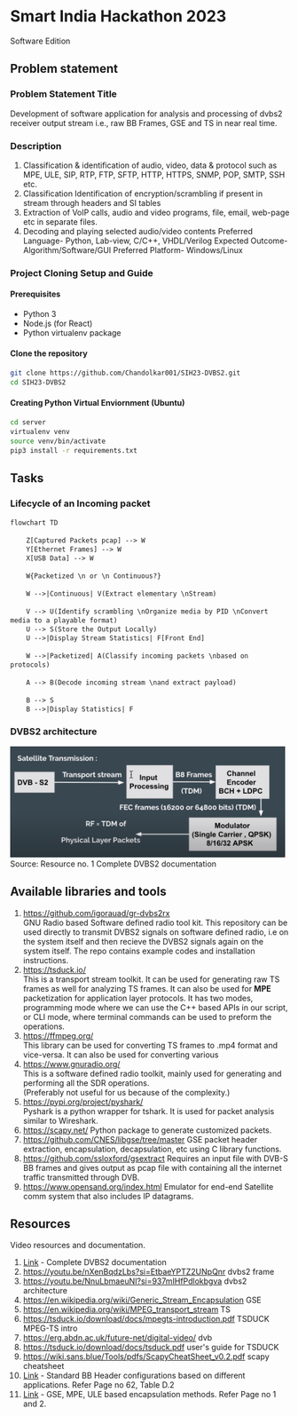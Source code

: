# Smart India Hackathon 2023 
Software Edition 

## Problem statement
### Problem Statement Title	
Development of software application for analysis and processing of dvbs2 receiver output stream i.e., raw BB Frames, GSE and TS in near real time.
### Description	
1. Classification & identification of audio, video, data & protocol such as MPE, ULE, SIP, RTP, FTP, SFTP, HTTP, HTTPS, SNMP, POP, SMTP, SSH etc. 
2. Classification Identification of encryption/scrambling if present in stream through headers and SI tables 
3. Extraction of VoIP calls, audio and video programs, file, email, web-page etc in separate files. 
4. Decoding and playing selected audio/video contents Preferred Language- Python, Lab-view, C/C++, VHDL/Verilog Expected Outcome- Algorithm/Software/GUI Preferred Platform- Windows/Linux

### Project Cloning Setup and Guide
#### Prerequisites
- Python 3
- Node.js (for React)
- Python virtualenv package

#### Clone the repository
```bash
git clone https://github.com/Chandolkar001/SIH23-DVBS2.git
cd SIH23-DVBS2
```

#### Creating Python Virtual Enviornment (Ubuntu)
```bash
cd server
virtualenv venv
source venv/bin/activate
pip3 install -r requirements.txt
```

## Tasks

### Lifecycle of an Incoming packet
```mermaid
flowchart TD

    Z[Captured Packets pcap] --> W
    Y[Ethernet Frames] --> W
    X[USB Data] --> W

    W{Packetized \n or \n Continuous?}

    W -->|Continuous| V(Extract elementary \nStream)

    V --> U(Identify scrambling \nOrganize media by PID \nConvert media to a playable format)
    U --> S(Store the Output Locally)
    U -->|Display Stream Statistics| F[Front End]

    W -->|Packetized| A(Classify incoming packets \nbased on protocols)

    A --> B(Decode incoming stream \nand extract payload)

    B --> S
    B -->|Display Statistics| F
```


### DVBS2 architecture
<img alt="arch" src="images/dvbsarch.png" height="200"/>
<br>Source: Resource no. 1 Complete DVBS2 documentation

## Available libraries and tools
1. https://github.com/igorauad/gr-dvbs2rx </br>
GNU Radio based Software defined radio tool kit.
This repository can be used directly to transmit DVBS2 signals on software defined radio, i.e on the system itself and then recieve the DVBS2 signals again on the system itself. The repo contains example codes and installation instructions.<br>
2. https://tsduck.io/ <br>
This is a transport stream toolkit. It can be used for generating raw TS frames as well for analyzing TS frames.
It can also be used for <b>MPE</b> packetization for application layer protocols.
It has two modes, programming mode where we can use the C++ based APIs in our script, or CLI mode, where terminal commands can be used to preform the operations.
3. https://ffmpeg.org/ <br>
This library can be used for converting TS frames to .mp4 format and vice-versa. It can also be used for converting various 
4. https://www.gnuradio.org/ <br>
This is a software defined radio toolkit, mainly used for generating and performing all the SDR operations.<br>
(Preferably not useful for us because of the complexity.)
5. https://pypi.org/project/pyshark/ <br>
Pyshark is a python wrapper for tshark. It is used for packet analysis similar to Wireshark.
6. https://scapy.net/ Python package to generate customized packets.
7. https://github.com/CNES/libgse/tree/master GSE packet header extraction, encapsulation, decapsulation, etc using C library functions.
8. https://github.com/ssloxford/gsextract Requires an input file with DVB-S BB frames and gives output as pcap file with containing all the internet traffic transmitted through DVB.
9. https://www.opensand.org/index.html Emulator for end-end Satellite comm system that also includes IP datagrams.

## Resources
Video resources and documentation.
1. [Link](https://www.etsi.org/deliver/etsi_en/302300_302399/30230701/01.04.01_20/en_30230701v010401a.pdf) - Complete DVBS2 documentation
2. https://youtu.be/nXenBqdzLbs?si=EtbaeYPTZ2UNpQnr dvbs2 frame
3. https://youtu.be/NnuLbmaeuNI?si=937mIHfPdlokbgva dvbs2 architecture 
4. https://en.wikipedia.org/wiki/Generic_Stream_Encapsulation GSE
5. https://en.wikipedia.org/wiki/MPEG_transport_stream TS
6. https://tsduck.io/download/docs/mpegts-introduction.pdf TSDUCK MPEG-TS intro 
7. https://erg.abdn.ac.uk/future-net/digital-video/ dvb
8. https://tsduck.io/download/docs/tsduck.pdf user's guide for TSDUCK
9. https://wiki.sans.blue/Tools/pdfs/ScapyCheatSheet_v0.2.pdf scapy cheatsheet
10. [Link](https://www.etsi.org/deliver/etsi_en/302300_302399/30230701/01.04.01_20/en_30230701v010401a.pdf) - Standard BB Header configurations based on different applications. Refer Page no 62, Table D.2
11. [Link](https://sci-hub.se/https://ieeexplore.ieee.org/document/4409401) - GSE, MPE, ULE based encapsulation methods. Refer Page no 1 and 2.
